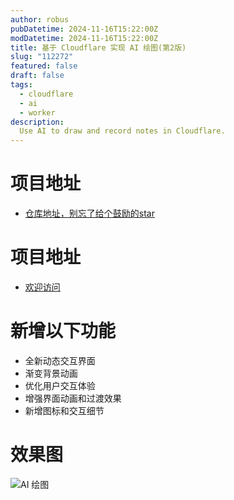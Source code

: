 ```yaml
---
author: robus
pubDatetime: 2024-11-16T15:22:00Z
modDatetime: 2024-11-16T15:22:00Z
title: 基于 Cloudflare 实现 AI 绘图(第2版)
slug: "112272"
featured: false
draft: false
tags:
  - cloudflare
  - ai
  - worker
description:
  Use AI to draw and record notes in Cloudflare.
--- 
```



# 项目地址

- [仓库地址，别忘了给个鼓励的star](https://github.com/1137882300/cf-ai-pic)

# 项目地址

- [欢迎访问](https://ai-drawing.923828.xyz)

# 新增以下功能

- 全新动态交互界面
- 渐变背景动画
- 优化用户交互体验
- 增强界面动画和过渡效果
- 新增图标和交互细节

# 效果图

![AI 绘图](https://p.robus.cloudns.be/raw/1117-2_compressed.png)
